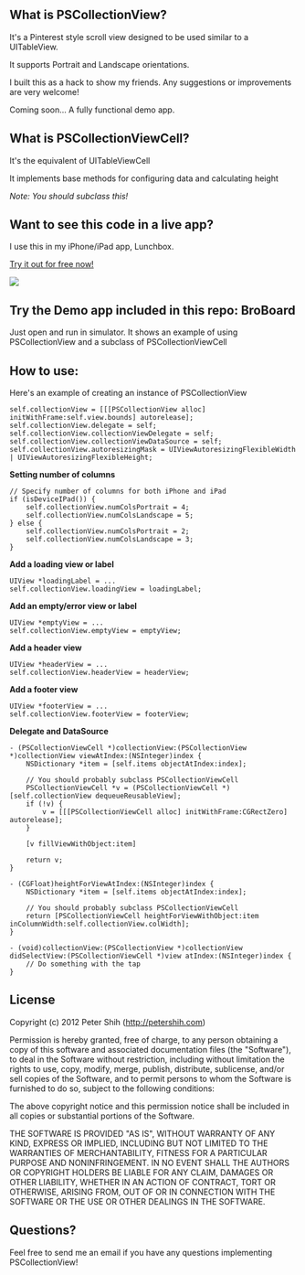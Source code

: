 What is PSCollectionView?
---
It's a Pinterest style scroll view designed to be used similar to a UITableView.

It supports Portrait and Landscape orientations.

I built this as a hack to show my friends. Any suggestions or improvements are very welcome!

Coming soon... A fully functional demo app.

What is PSCollectionViewCell?
---
It's the equivalent of UITableViewCell

It implements base methods for configuring data and calculating height

*Note: You should subclass this!*

Want to see this code in a live app?
---
I use this in my iPhone/iPad app, Lunchbox.

[Try it out for free now!](http://itunes.apple.com/us/app/lunchbox/id506544104?mt=8)

[<img src="http://a5.mzstatic.com/us/r1000/086/Purple/v4/b7/08/bb/b708bb3f-0775-67af-6765-e9f17e7384c4/mza_6463307710579208032.480x480-75.jpg" />](http://itunes.apple.com/us/app/lunchbox/id506544104?mt=8)

Try the Demo app included in this repo: BroBoard
---
Just open and run in simulator. It shows an example of using PSCollectionView and a subclass of PSCollectionViewCell

How to use:
---
Here's an example of creating an instance of PSCollectionView

    self.collectionView = [[[PSCollectionView alloc] initWithFrame:self.view.bounds] autorelease];
    self.collectionView.delegate = self;
    self.collectionView.collectionViewDelegate = self;
    self.collectionView.collectionViewDataSource = self;
    self.collectionView.autoresizingMask = UIViewAutoresizingFlexibleWidth | UIViewAutoresizingFlexibleHeight;

**Setting number of columns**

    // Specify number of columns for both iPhone and iPad
    if (isDeviceIPad()) {
        self.collectionView.numColsPortrait = 4;
        self.collectionView.numColsLandscape = 5;
    } else {
        self.collectionView.numColsPortrait = 2;
        self.collectionView.numColsLandscape = 3;
    }

**Add a loading view or label**

    UIView *loadingLabel = ...
    self.collectionView.loadingView = loadingLabel;

**Add an empty/error view or label**

    UIView *emptyView = ...
    self.collectionView.emptyView = emptyView;

**Add a header view**

    UIView *headerView = ...
    self.collectionView.headerView = headerView;

**Add a footer view**

    UIView *footerView = ...
    self.collectionView.footerView = footerView;

**Delegate and DataSource**

    - (PSCollectionViewCell *)collectionView:(PSCollectionView *)collectionView viewAtIndex:(NSInteger)index {
        NSDictionary *item = [self.items objectAtIndex:index];
        
        // You should probably subclass PSCollectionViewCell
        PSCollectionViewCell *v = (PSCollectionViewCell *)[self.collectionView dequeueReusableView];
        if (!v) {
            v = [[[PSCollectionViewCell alloc] initWithFrame:CGRectZero] autorelease];
        }
        
        [v fillViewWithObject:item]
        
        return v;
    }

    - (CGFloat)heightForViewAtIndex:(NSInteger)index {
        NSDictionary *item = [self.items objectAtIndex:index];

        // You should probably subclass PSCollectionViewCell
        return [PSCollectionViewCell heightForViewWithObject:item inColumnWidth:self.collectionView.colWidth];
    }

    - (void)collectionView:(PSCollectionView *)collectionView didSelectView:(PSCollectionViewCell *)view atIndex:(NSInteger)index {
        // Do something with the tap
    }

License
---
Copyright (c) 2012 Peter Shih (http://petershih.com)

Permission is hereby granted, free of charge, to any person obtaining a copy
of this software and associated documentation files (the "Software"), to deal
in the Software without restriction, including without limitation the rights
to use, copy, modify, merge, publish, distribute, sublicense, and/or sell
copies of the Software, and to permit persons to whom the Software is
furnished to do so, subject to the following conditions:

The above copyright notice and this permission notice shall be included in
all copies or substantial portions of the Software.

THE SOFTWARE IS PROVIDED "AS IS", WITHOUT WARRANTY OF ANY KIND, EXPRESS OR
IMPLIED, INCLUDING BUT NOT LIMITED TO THE WARRANTIES OF MERCHANTABILITY,
FITNESS FOR A PARTICULAR PURPOSE AND NONINFRINGEMENT. IN NO EVENT SHALL THE
AUTHORS OR COPYRIGHT HOLDERS BE LIABLE FOR ANY CLAIM, DAMAGES OR OTHER
LIABILITY, WHETHER IN AN ACTION OF CONTRACT, TORT OR OTHERWISE, ARISING FROM,
OUT OF OR IN CONNECTION WITH THE SOFTWARE OR THE USE OR OTHER DEALINGS IN
THE SOFTWARE.

Questions?
---
Feel free to send me an email if you have any questions implementing PSCollectionView!